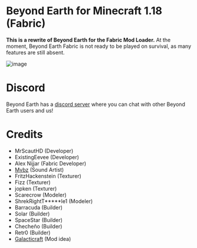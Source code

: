 # Beyond Earth for Minecraft 1.18 (Fabric) #

**This is a rewrite of Beyond Earth for the Fabric Mod Loader.**
At the moment, Beyond Earth Fabric is not ready to be played on survival, as many features are still absent.

![image](https://user-images.githubusercontent.com/65916181/157454393-9aadd2a5-7039-4099-af5a-1438e8bd71d7.png)

# Discord #

Beyond Earth has a [discord server](https://discord.gg/Xb2nPmN) where you can chat with other Beyond Earth users and us!

# Credits #

* MrScautHD (Developer)
* ExistingEevee (Developer)
* Alex Nijjar (Fabric Developer)
* [Mvbz](https://www.youtube.com/channel/UC2e-rv7O4zYaKfRfhsuDeow/videos) (Sound Artist)
* FritzHackenstein (Texturer)
* Fizz (Texturer)
* jopken (Texturer)
* Scarecrow (Modeler)
* ShrekRightT*****le1 (Modeler)
* Barracuda (Builder)
* Solar (Builder)
* SpaceStar (Builder)
* Checheño (Builder)
* Retr0 (Builder)
* [Galacticraft](https://www.curseforge.com/minecraft/mc-mods/galacticraft-legacy) (Mod idea)